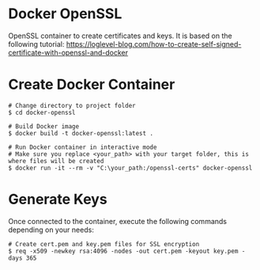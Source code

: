 # Docker OpenSSL
OpenSSL container to create certificates and keys. It is based on the following tutorial:
https://loglevel-blog.com/how-to-create-self-signed-certificate-with-openssl-and-docker

# Create Docker Container
```
# Change directory to project folder
$ cd docker-openssl

# Build Docker image
$ docker build -t docker-openssl:latest .

# Run Docker container in interactive mode
# Make sure you replace <your_path> with your target folder, this is where files will be created
$ docker run -it --rm -v "C:\your_path:/openssl-certs" docker-openssl
```

# Generate Keys
Once connected to the container, execute the following commands depending on your needs:
```
# Create cert.pem and key.pem files for SSL encryption
$ req -x509 -newkey rsa:4096 -nodes -out cert.pem -keyout key.pem -days 365
```
